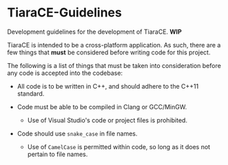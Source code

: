 # TiaraCE-Guidelines
Development guidelines for the development of TiaraCE. **WIP**

TiaraCE is intended to be a cross-platform application. As such, there are a few things that **must** be considered before writing code for this project.

The following is a list of things that must be taken into consideration before any code is accepted into the codebase:

*   All code is to be written in C++, and should adhere to the C++11 standard.


*   Code must be able to be compiled in Clang or GCC/MinGW.
    *   Use of Visual Studio's code or project files is prohibited.


*   Code should use `snake_case` in file names.
    *   Use of `CamelCase` is permitted within code, so long as it does not pertain to file names.
